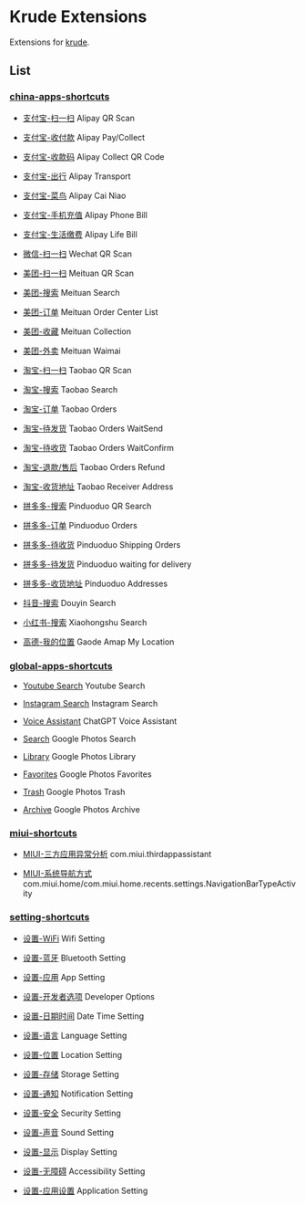 # Krude Extensions

Extensions for [krude](https://github.com/KusStar/krude/blob/main/docs/EXTENSION.md).

## List

### [china-apps-shortcuts](./extensions/china-apps-shortcuts.json)

- [支付宝-扫一扫](./extensions/china-apps-shortcuts.json#L10)
  Alipay QR Scan

- [支付宝-收付款](./extensions/china-apps-shortcuts.json#L23)
  Alipay Pay/Collect

- [支付宝-收款码](./extensions/china-apps-shortcuts.json#L36)
  Alipay Collect QR Code

- [支付宝-出行](./extensions/china-apps-shortcuts.json#L46)
  Alipay Transport

- [支付宝-菜鸟](./extensions/china-apps-shortcuts.json#L61)
  Alipay Cai Niao

- [支付宝-手机充值](./extensions/china-apps-shortcuts.json#L76)
  Alipay Phone Bill

- [支付宝-生活缴费](./extensions/china-apps-shortcuts.json#L89)
  Alipay Life Bill

- [微信-扫一扫](./extensions/china-apps-shortcuts.json#L104)
  Wechat QR Scan

- [美团-扫一扫](./extensions/china-apps-shortcuts.json#L125)
  Meituan QR Scan

- [美团-搜索](./extensions/china-apps-shortcuts.json#L138)
  Meituan Search

- [美团-订单](./extensions/china-apps-shortcuts.json#L148)
  Meituan Order Center List

- [美团-收藏](./extensions/china-apps-shortcuts.json#L158)
  Meituan Collection

- [美团-外卖](./extensions/china-apps-shortcuts.json#L168)
  Meituan Waimai

- [淘宝-扫一扫](./extensions/china-apps-shortcuts.json#L178)
  Taobao QR Scan

- [淘宝-搜索](./extensions/china-apps-shortcuts.json#L188)
  Taobao Search

- [淘宝-订单](./extensions/china-apps-shortcuts.json#L198)
  Taobao Orders

- [淘宝-待发货](./extensions/china-apps-shortcuts.json#L208)
  Taobao Orders WaitSend

- [淘宝-待收货](./extensions/china-apps-shortcuts.json#L218)
  Taobao Orders WaitConfirm

- [淘宝-退款/售后](./extensions/china-apps-shortcuts.json#L228)
  Taobao Orders Refund

- [淘宝-收货地址](./extensions/china-apps-shortcuts.json#L238)
  Taobao Receiver Address

- [拼多多-搜索](./extensions/china-apps-shortcuts.json#L248)
  Pinduoduo QR Search

- [拼多多-订单](./extensions/china-apps-shortcuts.json#L258)
  Pinduoduo Orders

- [拼多多-待收货](./extensions/china-apps-shortcuts.json#L268)
  Pinduoduo Shipping Orders

- [拼多多-待发货](./extensions/china-apps-shortcuts.json#L278)
  Pinduoduo waiting for delivery

- [拼多多-收货地址](./extensions/china-apps-shortcuts.json#L288)
  Pinduoduo Addresses

- [抖音-搜索](./extensions/china-apps-shortcuts.json#L298)
  Douyin Search

- [小红书-搜索](./extensions/china-apps-shortcuts.json#L308)
  Xiaohongshu Search

- [高德-我的位置](./extensions/china-apps-shortcuts.json#L318)
  Gaode Amap My Location

### [global-apps-shortcuts](./extensions/global-apps-shortcuts.json)

- [Youtube Search](./extensions/global-apps-shortcuts.json#L11)
  Youtube Search

- [Instagram Search](./extensions/global-apps-shortcuts.json#L26)
  Instagram Search

- [Voice Assistant](./extensions/global-apps-shortcuts.json#L41)
  ChatGPT Voice Assistant

- [Search](./extensions/global-apps-shortcuts.json#L11)
  Google Photos Search

- [Library](./extensions/global-apps-shortcuts.json#L86)
  Google Photos Library

- [Favorites](./extensions/global-apps-shortcuts.json#L113)
  Google Photos Favorites

- [Trash](./extensions/global-apps-shortcuts.json#L140)
  Google Photos Trash

- [Archive](./extensions/global-apps-shortcuts.json#L167)
  Google Photos Archive

### [miui-shortcuts](./extensions/miui-shortcuts.json)

- [MIUI-三方应用异常分析](./extensions/miui-shortcuts.json#L7)
  com.miui.thirdappassistant

- [MIUI-系统导航方式](./extensions/miui-shortcuts.json#L20)
  com.miui.home/com.miui.home.recents.settings.NavigationBarTypeActivity

### [setting-shortcuts](./extensions/settings-shortcuts.json)

- [设置-WiFi](./extensions/settings-shortcuts.json#L7)
  Wifi Setting

- [设置-蓝牙](./extensions/settings-shortcuts.json#L17)
  Bluetooth Setting

- [设置-应用](./extensions/settings-shortcuts.json#L27)
  App Setting

- [设置-开发者选项](./extensions/settings-shortcuts.json#L37)
  Developer Options

- [设置-日期时间](./extensions/settings-shortcuts.json#L47)
  Date Time Setting

- [设置-语言](./extensions/settings-shortcuts.json#L57)
  Language Setting

- [设置-位置](./extensions/settings-shortcuts.json#L67)
  Location Setting

- [设置-存储](./extensions/settings-shortcuts.json#L77)
  Storage Setting

- [设置-通知](./extensions/settings-shortcuts.json#L87)
  Notification Setting

- [设置-安全](./extensions/settings-shortcuts.json#L97)
  Security Setting

- [设置-声音](./extensions/settings-shortcuts.json#L107)
  Sound Setting

- [设置-显示](./extensions/settings-shortcuts.json#L117)
  Display Setting

- [设置-无障碍](./extensions/settings-shortcuts.json#L127)
  Accessibility Setting

- [设置-应用设置](./extensions/settings-shortcuts.json#L137)
  Application Setting

